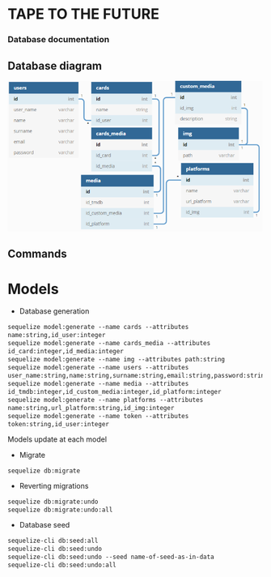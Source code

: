 # TAPE TO THE FUTURE

### Database documentation


## Database diagram

![Diagram database](https://github.com/marcduranxanco/t3f_api/blob/master/documentation/img/diagram_database.PNG?raw=true)

## Commands

# Models 

- Database generation

```
sequelize model:generate --name cards --attributes name:string,id_user:integer
sequelize model:generate --name cards_media --attributes id_card:integer,id_media:integer
sequelize model:generate --name img --attributes path:string
sequelize model:generate --name users --attributes user_name:string,name:string,surname:string,email:string,password:string
sequelize model:generate --name media --attributes id_tmdb:integer,id_custom_media:integer,id_platform:integer
sequelize model:generate --name platforms --attributes name:string,url_platform:string,id_img:integer
sequelize model:generate --name token --attributes token:string,id_user:integer
```

Models update at each model

- Migrate
```
sequelize db:migrate
```

- Reverting migrations
```
sequelize db:migrate:undo
sequelize db:migrate:undo:all
```

- Database seed

```
sequelize-cli db:seed:all
sequelize-cli db:seed:undo
sequelize-cli db:seed:undo --seed name-of-seed-as-in-data
sequelize-cli db:seed:undo:all
```